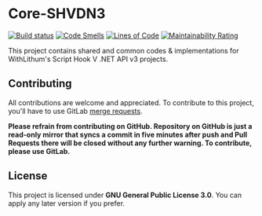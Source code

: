 # Core-SHVDN3

[![Build status](https://ci.appveyor.com/api/projects/status/ira9q4x79dciuc3l?svg=true)](https://ci.appveyor.com/project/WithLithum/core-shvdn3)
[![Code Smells](https://sonarcloud.io/api/project_badges/measure?project=WithLithum_core-shvdn3&metric=code_smells)](https://sonarcloud.io/dashboard?id=WithLithum_core-shvdn3)
[![Lines of Code](https://sonarcloud.io/api/project_badges/measure?project=WithLithum_core-shvdn3&metric=ncloc)](https://sonarcloud.io/dashboard?id=WithLithum_core-shvdn3)
[![Maintainability Rating](https://sonarcloud.io/api/project_badges/measure?project=WithLithum_core-shvdn3&metric=sqale_rating)](https://sonarcloud.io/dashboard?id=WithLithum_core-shvdn3)

This project contains shared and common codes & implementations for WithLithum's Script Hook V .NET API v3 projects.

## Contributing

All contributions are welcome and appreciated. To contribute to this project, you'll have to use GitLab [merge requests](https://docs.gitlab.com/ee/user/project/merge_requests/).

**Please refrain from contributing on GitHub. Repository on GitHub is just a read-only mirror that syncs a commit in five minutes after push and Pull Requests there will be closed without any further warning. To contribute, please use GitLab.**

## License

This project is licensed under **GNU General Public License 3.0**. You can apply any later version if you prefer.
